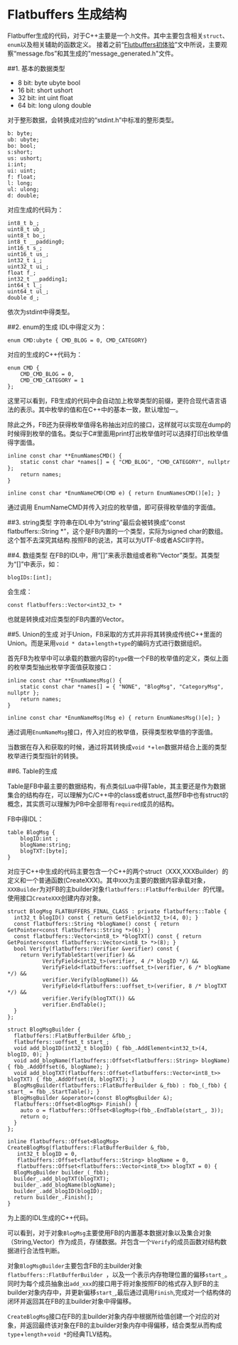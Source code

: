 # Flatbuffers 生成结构
Flatbuffer生成的代码，对于C++主要是一个.h文件。其中主要包含相关`struct`、`enum`以及相关辅助的函数定义。
接着之前“[Flutbuffers初体验](http://www.libcz.com/?p=4)”文中所说，主要观察“message.fbs”和其生成的"message_generated.h"文件。

##1. 基本的数据类型

* 8 bit: byte ubyte bool
* 16 bit: short ushort
* 32 bit: int uint float
* 64 bit: long ulong double

对于整形数据，会转换成对应的“stdint.h”中标准的整形类型。

	b: byte;
	ub: ubyte;
	bo: bool;
	s:short;
	us: ushort;
	i:int;
	ui: uint;
	f: float;
	l: long;
	ul: ulong;
	d: double;
	
对应生成的代码为：

	int8_t b_;
	uint8_t ub_;
	uint8_t bo_;
	int8_t __padding0;
	int16_t s_;
	uint16_t us_;
	int32_t i_;
	uint32_t ui_;
	float f_;
	int32_t __padding1;
	int64_t l_;
	uint64_t ul_;
	double d_;

依次为stdint中得类型。



##2. enum的生成
IDL中得定义为：

	enum CMD:ubyte { CMD_BLOG = 0, CMD_CATEGORY}
	
对应的生成的C++代码为：
	
	enum CMD {                                                                                              
		CMD_CMD_BLOG = 0,                                                                                     
		CMD_CMD_CATEGORY = 1                                                                                  
	};
	
这里可以看到，FB生成的代码中会自动加上枚举类型的前缀，更符合现代语言语法的表示。其中枚举的值和在C++中的基本一致，默认增加一。

除此之外，FB还为获得枚举值得名称抽出对应的接口，这样就可以实现在dump的时候得到枚举的值名。类似于C#里面用print打出枚举值时可以选择打印出枚举值得字面值。

	inline const char **EnumNamesCMD() {
		static const char *names[] = { "CMD_BLOG", "CMD_CATEGORY", nullptr };
		return names;
	}

	inline const char *EnumNameCMD(CMD e) { return EnumNamesCMD()[e]; }
	
通过调用 EnumNameCMD并传入对应的枚举值，即可获得枚举值的字面值。

##3. string类型
字符串在IDL中为“string”最后会被转换成“const flatbuffers::String *”，这个是FB内置的一个类型，实际为signed char的数组。这个暂不去深究其结构.按照FB的说法，其可以为UTF-8或者ASCII字符。

##4. 数组类型
在FB的IDL中，用“[]”来表示数组或者称“Vector”类型。其类型为“[]”中表示，如：

	blogIDs:[int];

会生成：

	const flatbuffers::Vector<int32_t> *
	
也就是转换成对应类型的FB内置的Vector。

##5. Union的生成
对于Union，FB采取的方式并非将其转换成传统C++里面的Union。而是采用`void * data`+`length`+`type`的编码方式进行数据组织。

首先FB为枚举中可以承载的数据内容的`type`做一个FB的枚举值的定义，类似上面的枚举类型抽出枚举字面值获取接口：

	inline const char **EnumNamesMsg() {
		static const char *names[] = { "NONE", "BlogMsg", "CategoryMsg", nullptr };
		return names;
	}

	inline const char *EnumNameMsg(Msg e) { return EnumNamesMsg()[e]; }
	
通过调用`EnumNameMsg`接口，传入对应的枚举值，获得类型枚举值的字面值。

当数据在存入和获取的时候，通过将其转换成`void *`+`len`数据并结合上面的类型枚举进行类型指针的转换。


##6. Table的生成

Table是FB中最主要的数据结构，有点类似Lua中得Table，其主要还是作为数据集合的结构存在，可以理解为C/C++中的class或者struct,虽然FB中也有struct的概念，其实质可以理解为PB中全部带有`required`成员的结构。

FB中得IDL：
	
	table BlogMsg {
		blogID:int ;
		blogName:string;
		blogTXT:[byte];
	}
	
对应于C++中生成的代码主要包含一个C++的两个struct（XXX,XXXBuilder）的定义和一个普通函数(CreateXXX)。其中`XXX`为主要的数据内容承载对象，`XXXBuilder`为对FB的主builder对象`flatbuffers::FlatBufferBuilder `的代理。使用接口`CreateXXX`创建内存对象。


	struct BlogMsg FLATBUFFERS_FINAL_CLASS : private flatbuffers::Table {
	  int32_t blogID() const { return GetField<int32_t>(4, 0); }
	  const flatbuffers::String *blogName() const { return GetPointer<const flatbuffers::String *>(6); }
	  const flatbuffers::Vector<int8_t> *blogTXT() const { return GetPointer<const flatbuffers::Vector<int8_t> *>(8); }
	  bool Verify(flatbuffers::Verifier &verifier) const {
	    return VerifyTableStart(verifier) &&
	           VerifyField<int32_t>(verifier, 4 /* blogID */) &&
	           VerifyField<flatbuffers::uoffset_t>(verifier, 6 /* blogName */) &&
	           verifier.Verify(blogName()) &&
	           VerifyField<flatbuffers::uoffset_t>(verifier, 8 /* blogTXT */) &&
	           verifier.Verify(blogTXT()) &&
	           verifier.EndTable();
	  }
	};
	
	struct BlogMsgBuilder {
	  flatbuffers::FlatBufferBuilder &fbb_;
	  flatbuffers::uoffset_t start_;
	  void add_blogID(int32_t blogID) { fbb_.AddElement<int32_t>(4, blogID, 0); }
	  void add_blogName(flatbuffers::Offset<flatbuffers::String> blogName) { fbb_.AddOffset(6, blogName); }
	  void add_blogTXT(flatbuffers::Offset<flatbuffers::Vector<int8_t>> blogTXT) { fbb_.AddOffset(8, blogTXT); }
	  BlogMsgBuilder(flatbuffers::FlatBufferBuilder &_fbb) : fbb_(_fbb) { start_ = fbb_.StartTable(); }
	  BlogMsgBuilder &operator=(const BlogMsgBuilder &);
	  flatbuffers::Offset<BlogMsg> Finish() {
	    auto o = flatbuffers::Offset<BlogMsg>(fbb_.EndTable(start_, 3));
	    return o;
	  }
	};
	
	inline flatbuffers::Offset<BlogMsg> CreateBlogMsg(flatbuffers::FlatBufferBuilder &_fbb,
	   int32_t blogID = 0,
	   flatbuffers::Offset<flatbuffers::String> blogName = 0,
	   flatbuffers::Offset<flatbuffers::Vector<int8_t>> blogTXT = 0) {
	  BlogMsgBuilder builder_(_fbb);
	  builder_.add_blogTXT(blogTXT);
	  builder_.add_blogName(blogName);
	  builder_.add_blogID(blogID);
	  return builder_.Finish();
	}

为上面的IDL生成的C++代码。

可以看到，对于对象`BlogMsg`主要使用FB的内置基本数据对象以及集合对象（String,Vector）作为成员，存储数据。并包含一个`Verify`的成员函数对结构数据进行合法性判断。

对象`BlogMsgBuilder`主要包含FB的主builder对象`flatbuffers::FlatBufferBuilder `，以及一个表示内存物理位置的偏移`start_`。
同时为每个成员抽象出`add_xxx`的接口用于将对象按照FB的格式存入到FB的主builder对象内存中，并更新偏移`start_`,最后通过调用`Finish`,完成对一个结构体的闭环并返回其在FB的主builder对象中得偏移。

`CreateBlogMsg`接口在FB的主builder对象内存中根据所给值创建一个对应的对象，并返回最终该对象在FB的主builder对象内存中得偏移，结合类型从而构成`type`+`length`+`void *`的经典TLV结构。